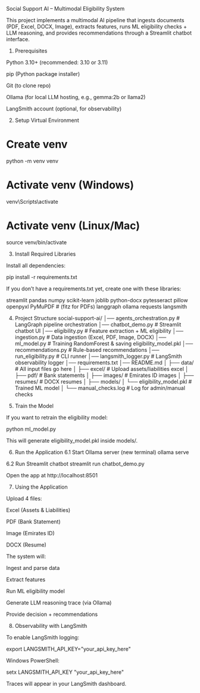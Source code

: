 Social Support AI – Multimodal Eligibility System

This project implements a multimodal AI pipeline that ingests documents (PDF, Excel, DOCX, Image), extracts features, runs ML eligibility checks + LLM reasoning, and provides recommendations through a Streamlit chatbot interface.

1. Prerequisites

Python 3.10+ (recommended: 3.10 or 3.11)

pip (Python package installer)

Git (to clone repo)

Ollama (for local LLM hosting, e.g., gemma:2b or llama2)

LangSmith account (optional, for observability)

2. Setup Virtual Environment
# Create venv
python -m venv venv

# Activate venv (Windows)
venv\Scripts\activate

# Activate venv (Linux/Mac)
source venv/bin/activate

3. Install Required Libraries

Install all dependencies:

pip install -r requirements.txt


If you don’t have a requirements.txt yet, create one with these libraries:

streamlit
pandas
numpy
scikit-learn
joblib
python-docx
pytesseract
pillow
openpyxl
PyMuPDF   # (fitz for PDFs)
langgraph
ollama
requests
langsmith

4. Project Structure
social-support-ai/
│── agents_orchestration.py   # LangGraph pipeline orchestration
│── chatbot_demo.py            # Streamlit chatbot UI
│── eligibility.py             # Feature extraction + ML eligibility
│── ingestion.py               # Data ingestion (Excel, PDF, Image, DOCX)
│── ml_model.py                # Training RandomForest & saving eligibility_model.pkl
│── recommendations.py         # Rule-based recommendations
│── run_eligibility.py         # CLI runner
│── langsmith_logger.py        # LangSmith observability logger
│── requirements.txt
│── README.md
│
├── data/                      # All input files go here
│   ├── excel/                 # Upload assets/liabilities excel
│   ├── pdf/                   # Bank statements
│   ├── images/                # Emirates ID images
│   ├── resumes/               # DOCX resumes
│
├── models/
│   └── eligibility_model.pkl  # Trained ML model
│
└── manual_checks.log          # Log for admin/manual checks

5. Train the Model

If you want to retrain the eligibility model:

python ml_model.py


This will generate eligibility_model.pkl inside models/.

6. Run the Application
6.1 Start Ollama server (new terminal)
ollama serve

6.2 Run Streamlit chatbot
streamlit run chatbot_demo.py


Open the app at http://localhost:8501

7. Using the Application

Upload 4 files:

Excel (Assets & Liabilities)

PDF (Bank Statement)

Image (Emirates ID)

DOCX (Resume)

The system will:

Ingest and parse data

Extract features

Run ML eligibility model

Generate LLM reasoning trace (via Ollama)

Provide decision + recommendations

8. Observability with LangSmith

To enable LangSmith logging:

export LANGSMITH_API_KEY="your_api_key_here"


Windows PowerShell:

setx LANGSMITH_API_KEY "your_api_key_here"


Traces will appear in your LangSmith dashboard.

